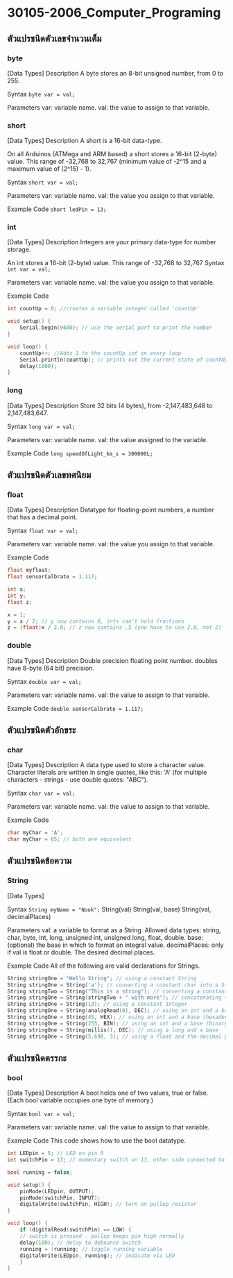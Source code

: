 # 30105-2006_Computer_Programing

## ตัวแปรชนิดตัวเลขจำนวนเต็ม

### byte

[Data Types]
Description
A byte stores an 8-bit unsigned number, from 0 to 255.

Syntax
`byte var = val;`

Parameters
var: variable name.
val: the value to assign to that variable.

### short

[Data Types]
Description
A short is a 16-bit data-type.

On all Arduinos (ATMega and ARM based) a short stores a 16-bit (2-byte) value.
This range of -32,768 to 32,767 (minimum value of -2^15 and a maximum value of (2^15) - 1).

Syntax
`short var = val;`

Parameters
var: variable name.
val: the value you assign to that variable.

Example Code
`short ledPin = 13;`

### int

[Data Types]
Description
Integers are your primary data-type for number storage.

An int stores a 16-bit (2-byte) value. This range of -32,768 to 32,767
Syntax
`int var = val;`

Parameters
var: variable name.
val: the value you assign to that variable.

Example Code

```c++
int countUp = 0; //creates a variable integer called 'countUp'

void setup() {
    Serial.begin(9600); // use the serial port to print the number
}

void loop() {
    countUp++; //Adds 1 to the countUp int on every loop
    Serial.println(countUp); // prints out the current state of countUp
    delay(1000);
}
```

### long

[Data Types]
Description
Store 32 bits (4 bytes), from -2,147,483,648 to 2,147,483,647.

Syntax
`long var = val;`

Parameters
var: variable name.
val: the value assigned to the variable.

Example Code
`long speedOfLight_km_s = 300000L;`

## ตัวแปรชนิดตัวเลขทศนิยม

### float

[Data Types]
Description
Datatype for floating-point numbers, a number that has a decimal point.

Syntax
`float var = val;`

Parameters
var: variable name.
val: the value you assign to that variable.

Example Code

```c++
float myfloat;
float sensorCalbrate = 1.117;

int x;
int y;
float z;

x = 1;
y = x / 2; // y now contains 0, ints can't hold fractions
z = (float)x / 2.0; // z now contains .5 (you have to use 2.0, not 2)
```

### double

[Data Types]
Description
Double precision floating point number. doubles have 8-byte (64 bit) precision.

Syntax
`double var = val;`

Parameters
var: variable name.
val: the value to assign to that variable.

Example Code
`double sensorCalbrate = 1.117;`

## ตัวแปรชนิดตัวอักขระ

### char

[Data Types]
Description
A data type used to store a character value.
Character literals are written in single quotes,
like this: 'A' (for multiple characters - strings - use double quotes: "ABC").

Syntax
`char var = val;`

Parameters
var: variable name.
val: the value to assign to that variable.

Example Code

```c++
char myChar = 'A';
char myChar = 65; // both are equivalent
```

## ตัวแปรชนิดข้อความ

### String

[Data Types]

Syntax
`String myName = "Nook";`
String(val)
String(val, base)
String(val, decimalPlaces)

Parameters
val: a variable to format as a String.
Allowed data types: string, char, byte, int, long, unsigned int, unsigned long, float, double.
base: (optional) the base in which to format an integral value.
decimalPlaces: only if val is float or double. The desired decimal places.

Example Code
All of the following are valid declarations for Strings.

```c++
String stringOne = "Hello String"; // using a constant String
String stringOne = String('a'); // converting a constant char into a String
String stringTwo = String("This is a string"); // converting a constant string into a String object
String stringOne = String(stringTwo + " with more"); // concatenating two strings
String stringOne = String(13); // using a constant integer
String stringOne = String(analogRead(0), DEC); // using an int and a base
String stringOne = String(45, HEX); // using an int and a base (hexadecimal)
String stringOne = String(255, BIN); // using an int and a base (binary)
String stringOne = String(millis(), DEC); // using a long and a base
String stringOne = String(5.698, 3); // using a float and the decimal places
```

## ตัวแปรชนิดตรรกะ

### bool

[Data Types]
Description
A bool holds one of two values, true or false. (Each bool variable occupies one byte of memory.)

Syntax
`bool var = val;`

Parameters
var: variable name.
val: the value to assign to that variable.

Example Code
This code shows how to use the bool datatype.

```c++
int LEDpin = 5; // LED on pin 5
int switchPin = 13; // momentary switch on 13, other side connected to ground

bool running = false;

void setup() {
    pinMode(LEDpin, OUTPUT);
    pinMode(switchPin, INPUT);
    digitalWrite(switchPin, HIGH); // turn on pullup resistor
}

void loop() {
    if (digitalRead(switchPin) == LOW) {
    // switch is pressed - pullup keeps pin high normally
    delay(100); // delay to debounce switch
    running = !running; // toggle running variable
    digitalWrite(LEDpin, running); // indicate via LED
    }
}
```
